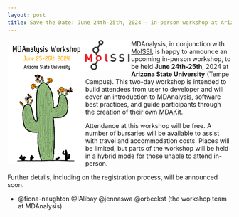 ```yaml
---
layout: post
title: Save the Date: June 24th-25th, 2024 - in-person workshop at Arizona State University
---
```


<img
src="/public/images/ASUworkshop_cactus.png"
title="MDAnalysis ASU workshop 2024" alt="MDAnalysis Workshop June 24-25th, 2024 at Arizona State University"
style="float: left; height: 20em; " />

<img
src="/public/images/MolSSI_Logo.png"
title="MolSSI logo" alt="MolSSI logo"
style="float: left; height: 5em; " />

MDAnalysis, in conjunction with [MolSSI](https://molssi.org/), is happy to announce an 
upcoming in-person workshop, to be held **June 24th-25th**, 2024 at **Arizona State University** 
(Tempe Campus). This two-day workshop is intended to build attendees from user to developer 
and will cover an introduction to MDAnalysis, software best practices, and guide participants 
through the creation of their own [MDAKit]( https://www.mdanalysis.org/pages/mdakits). 

Attendance at this workshop will be free. A number of bursaries will be available to assist 
with travel and accommodation costs. Places will be limited, but parts of the workshop will 
be held in a hybrid mode for those unable to attend in-person.

Further details, including on the registration process, will be announced soon.

- @fiona-naughton @IAlibay @jennaswa @orbeckst (the workshop team at MDAnalysis)
